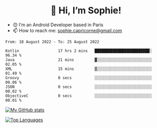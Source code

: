 <h1 align="center"> 👋 Hi, I’m Sophie! </h1>  

- 😊 I’m an Android Developer based in Paris
- 📫 How to reach me: sophie.capricorne@gmail.com


<!--START_SECTION:waka-->

```text
From: 18 August 2022 - To: 25 August 2022

Kotlin                 17 hrs 2 mins   ████████████████████████░   96.34 %
Java                   21 mins         ▓░░░░░░░░░░░░░░░░░░░░░░░░   02.05 %
XML                    15 mins         ▒░░░░░░░░░░░░░░░░░░░░░░░░   01.49 %
Groovy                 0 secs          ░░░░░░░░░░░░░░░░░░░░░░░░░   00.06 %
JSON                   0 secs          ░░░░░░░░░░░░░░░░░░░░░░░░░   00.02 %
ObjectiveC             0 secs          ░░░░░░░░░░░░░░░░░░░░░░░░░   00.01 %
```

<!--END_SECTION:waka-->

[![My GitHub stats](https://github-readme-stats.vercel.app/api?username=sophicapri&show_icons=true&theme=buefy)](https://github.com/anuraghazra/github-readme-stats)

[![Top Languages](https://github-readme-stats.vercel.app/api/top-langs/?username=sophicapri&langs_count=2&layout=compact)](https://github.com/anuraghazra/github-readme-stats)
